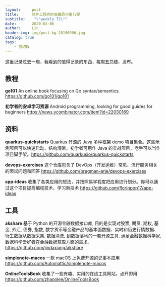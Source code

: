 ```yaml
---
layout:     post
title:      软件工程师的收藏周刊第72期
subtitle:    "\"weekly 72\""
date:       2020-03-06
author:     Lin
header-img: img/post-bg-20190906.jpg
catalog: true
tags:
    - 剪切板
---
```


这里记录过去一周，我看到的值得记录的东西，每周五总结、发布。

## 教程

**go101** An online book focusing on Go syntax/semantics. <https://github.com/go101/go101>

**初学者的安卓学习资源** Android programming, looking for good guides for beginners <https://news.ycombinator.com/item?id=22030169>

## 资料

**quarkus-quickstarts** Quarkus 开源的 Java 多种框架 demo 项目集合。这些示例项目可以快速启动、结构清晰，初学者可用作 Java 的实战项目，老手可以当作项目脚手架。<https://github.com/quarkusio/quarkus-quickstarts>

**devops-exercises** 这个仓库包含了 DevOps（开发运维）常见、流行服务相关的面试问题和回答 <https://github.com/bregman-arie/devops-exercises>

**app-ideas** 收集了各类应用的想法，并按照易学程度把应用进行划分。你可以通过这个项目提高编程技术、学习新技术 <https://github.com/florinpop17/app-ideas>

## 工具

**akshare** 基于 Python 的开源金融数据接口库, 目的是实现对股票, 期货, 期权, 基金, 外汇, 债券, 指数, 数字货币等金融产品的基本面数据、实时和历史行情数据、衍生数据从数据采集, 数据清洗, 到数据落地的一套开源工具, 满足金融数据科学家, 数据科学爱好者在金融数据获取方面的需求. <https://github.com/jindaxiang/akshare>

**simplenote-macos** 一款 macOS 上免费开源的记事本应用 <https://github.com/Automattic/simplenote-macos>

**OnlineToolsBook** 收集了一些有趣、实用的在线工具网站，点开即用 <https://github.com/zhaoolee/OnlineToolsBook>
